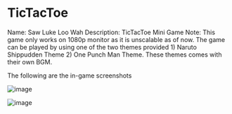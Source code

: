 # TicTacToe
Name: Saw Luke Loo Wah
Description: TicTacToe Mini Game
Note: This game only works on 1080p monitor as it is unscalable as of now. The game can be played by using one of the two themes provided 1) Naruto Shippudden Theme 2) One Punch Man Theme. These themes comes with their own BGM. 


The following are the in-game screenshots

![image](https://user-images.githubusercontent.com/36484196/50370904-a6dc0a00-057d-11e9-8f32-ee274004f289.png)

![image](https://user-images.githubusercontent.com/36484196/50370908-c8d58c80-057d-11e9-88f6-f4d81752f9b8.png)
